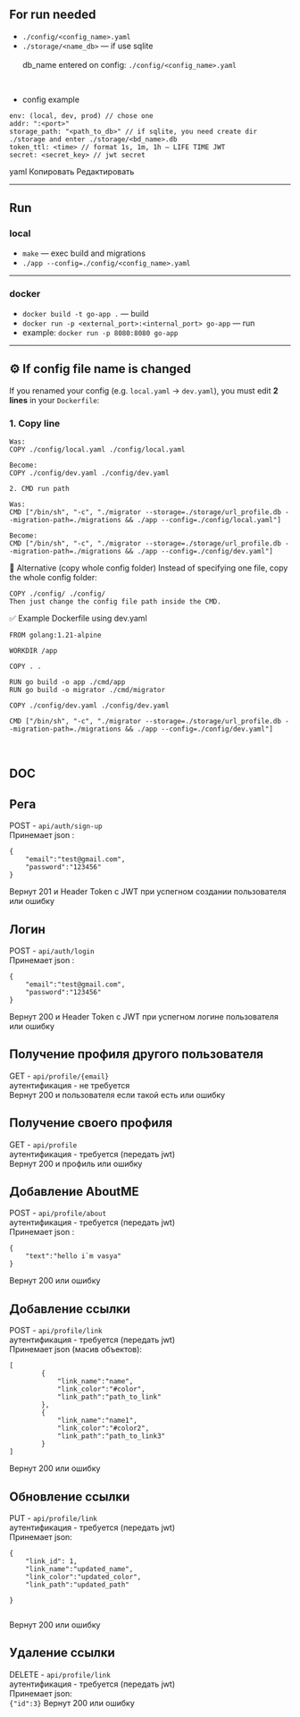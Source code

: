 ## For run needed
- ```./config/<config_name>.yaml```
- ```./storage/<name_db>``` — if use sqlite  
<br> db_name entered on config: ```./config/<config_name>.yaml```  
<br>

- config example  
```
env: (local, dev, prod) // chose one
addr: ":<port>"
storage_path: "<path_to_db>" // if sqlite, you need create dir ./storage and enter ./storage/<bd_name>.db
token_ttl: <time> // format 1s, 1m, 1h — LIFE TIME JWT
secret: <secret_key> // jwt secret
 ```

yaml
Копировать
Редактировать

---

## Run

### local
- ```make``` — exec build and migrations  
- ```./app --config=./config/<config_name>.yaml```

---

### docker
- ```docker build -t go-app .``` — build  
- ```docker run -p <external_port>:<internal_port> go-app``` — run  
- example: ```docker run -p 8080:8080 go-app```

---

## ⚙️ If config file name is changed

If you renamed your config (e.g. `local.yaml` → `dev.yaml`), you must edit **2 lines** in your `Dockerfile`:

### 1. Copy line
```
Was:
COPY ./config/local.yaml ./config/local.yaml

Become:
COPY ./config/dev.yaml ./config/dev.yaml

2. CMD run path

Was:
CMD ["/bin/sh", "-c", "./migrator --storage=./storage/url_profile.db --migration-path=./migrations && ./app --config=./config/local.yaml"]

Become:
CMD ["/bin/sh", "-c", "./migrator --storage=./storage/url_profile.db --migration-path=./migrations && ./app --config=./config/dev.yaml"]
```
🔁 Alternative (copy whole config folder)
Instead of specifying one file, copy the whole config folder:
```
COPY ./config/ ./config/
Then just change the config file path inside the CMD.
```
✅ Example Dockerfile using dev.yaml
```
FROM golang:1.21-alpine

WORKDIR /app

COPY . .

RUN go build -o app ./cmd/app
RUN go build -o migrator ./cmd/migrator

COPY ./config/dev.yaml ./config/dev.yaml

CMD ["/bin/sh", "-c", "./migrator --storage=./storage/url_profile.db --migration-path=./migrations && ./app --config=./config/dev.yaml"]
```
<br>


## DOC
## Рега
POST - ``` api/auth/sign-up ``` <br>
Принемает json : <br>
```
{
    "email":"test@gmail.com",
    "password":"123456"
}

```

Вернут 201 и Header Token с JWT при успегном создании пользователя или ошибку <br>

## Логин
POST - ``` api/auth/login ``` <br>
Принемает json : <br>
```
{
    "email":"test@gmail.com",
    "password":"123456"
}

```

Вернут 200 и Header Token с JWT при успегном логине пользователя или ошибку <br>

## Получение профиля другого пользователя
GET - ``` api/profile/{email} ``` <br>
аутентификация - не требуется <br>
Вернут 200 и пользователя если такой есть или ошибку <br>


## Получение своего профиля
GET - ``` api/profile ``` <br>
аутентификация - требуется (передать jwt)  <br>
Вернут 200 и профиль или ошибку <br>

## Добавление AboutME
POST - ``` api/profile/about ``` <br>
аутентификация - требуется (передать jwt) <br>
Принемает json : <br>
```
{
    "text":"hello i`m vasya"
}

```
Вернут 200 или ошибку <br>

## Добавление ссылки
POST - ``` api/profile/link ``` <br>
аутентификация - требуется (передать jwt) <br>
Принемает json (масив объектов): <br>
```
[
        {
            "link_name":"name",
            "link_color":"#color",
            "link_path":"path_to_link"
        },
        {
            "link_name":"name1",
            "link_color":"#color2",
            "link_path":"path_to_link3"
        }
]

```
Вернут 200 или ошибку <br>

## Обновление ссылки
PUT - ``` api/profile/link ``` <br>
аутентификация - требуется (передать jwt) <br>
Принемает json: <br>
```
{
    "link_id": 1,
    "link_name":"updated_name",
    "link_color":"updated_color",
    "link_path":"updated_path"
  
}


```
Вернут 200 или ошибку <br>


## Удаление ссылки
DELETE - ``` api/profile/link ``` <br>
аутентификация - требуется (передать jwt) <br>
Принемает json: <br>
``` {"id":3} ```
Вернут 200 или ошибку <br>